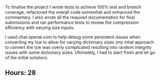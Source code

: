 To finalise the project I wrote tests to achieve 100% test and branch coverage, refactored the overall code somewhat and enhanced the commentary. I also wrote all the required documentation for final submissions and ran performance tests to review the compression efficiency with varying size inputs. 

I used chat.openai.com to help debug some persistent issues when converting my lzw to allow for varying dictionary sizes (my intial approach to convert the lzw was overly complicated resulting into random integrity issues with some dictionary sizes. Ultimately, I had to start fresh and let go of the initial solution).

## Hours: 28